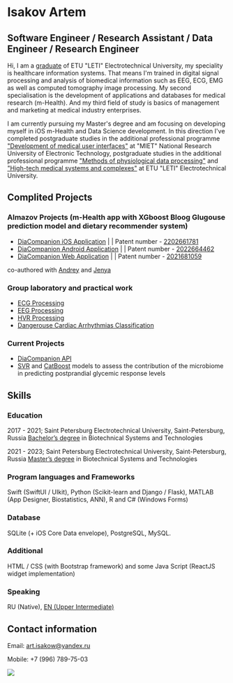 # Isakov Artem
## Software Engineer / Research Assistant / Data Engineer / Research Engineer
Hi, I am a [graduate](https://github.com/artemisak/artemisak/blob/main/High-tech%20medical%20systems%20and%20complexes.pdf) of ETU "LETI" Electrotechnical University, my speciality is healthcare information systems. That means I'm trained in digital signal processing and analysis of biomedical information such as EEG, ECG, EMG as well as computed tomography image processing. My second specialisation is the development of applications and databases for medical research (m-Health). And my third field of study is basics of management and marketing at medical industry enterprises.

I am currently pursuing my Master's degree and am focusing on developing myself in iOS m-Health and Data Science development. In this direction I've completed postgraduate studies in the additional professional programme ["Development of medical user interfaces"](https://github.com/artemisak/artemisak/blob/main/Development%20of%20medical%20user%20interfaces.pdf) at "MIET" National Research University of Electronic Technology, postgraduate studies in the additional professional programme ["Methods of physiological data processing"](https://github.com/artemisak/artemisak/blob/main/Methods%20of%20Physiological%20Data%20Processing.pdf) and ["High-tech medical systems and complexes"](https://github.com/artemisak/artemisak/blob/main/High-tech%20medical%20systems%20and%20complexes.pdf) at ETU "LETI" Electrotechnical University.

## Complited Projects
### Almazov Projects (m-Health app with XGboost Bloog Glugouse prediction model and dietary recommender system)
* [DiaCompanion iOS Application](https://github.com/artemisak/DiaCompanion_iOS) | | Patent number - [2202661781](https://github.com/artemisak/artemisak/blob/main/Patent%20(ios).pdf)
* [DiaCompanion Android Application](https://github.com/artemisak/DiaCompanion_Android) | | Patent number - [2022664462](https://github.com/artemisak/artemisak/blob/main/Patent%20(android).pdf) 
* [DiaCompanion Web Application](https://github.com/artemisak/DiaComapnion_Web) | | Patent number - [2021681059](https://github.com/artemisak/artemisak/blob/main/Patent%20(web).pdf)

co-authored with [Andrey](https://github.com/AndreyCKDS) and [Jenya](https://github.com/JenyaPu)

### Group laboratory and practical work
* [ECG Processing](https://github.com/artemisak/EEGProcessing)
* [EEG Processing](https://github.com/artemisak/ECGProcessing)
* [HVR Processing](https://github.com/artemisak/HRVProcessing)
* [Dangerouse Cardiac Arrhythmias Classification](https://github.com/artemisak/DangerousCardiacArrhythmiasClassification)

### Current Projects
* [DiaCompanion API](https://github.com/artemisak/DiaCompanion_API)
* [SVR](https://github.com/artemisak/SVRBloodClugouseEstimation) and [CatBoost](https://github.com/artemisak/CatBoostBloodGlucouseEstimation) models to assess the contribution of the microbiome in predicting postprandial glycemic response levels

## Skills

### Education
2017 - 2021; Saint Petersburg Electrotechnical University, Saint-Petersburg, Russia
[Bachelor’s degree](https://abit.etu.ru/ru/postupayushhim/bakalavriat-i-specialitet/napravleniya-podgotovki/biotehnicheskie-sistemy-i-tehnologii) in Biotechnical Systems and Technologies

2021 - 2023; Saint Petersburg Electrotechnical University, Saint-Petersburg, Russia
[Master’s degree](https://abit.etu.ru/ru/postupayushhim/magistratura/napravleniya-podgotovki/biotehnicheskie-sistemy-i-tehnologii/informacionnye-sistemy-i-tehnologii-v-lechebnyh-uchrezhdeniyah) in Biotechnical Systems and Technologies

### Program languages and Frameworks
Swift (SwiftUI / UIkit), Python (Scikit-learn and Django / Flask), MATLAB (App Designer, Biostatistics, ANN), R and C# (Windows Forms)

### Database
SQLite (+ iOS Core Data envelope), PostgreSQL, MySQL.

### Additional
HTML / CSS (with Bootstrap framework) and some Java Script (ReactJS widget implementation)

### Speaking
RU (Native), [EN (Upper Intermediate)](https://www.efset.org/cert/RNNHWv)

## Contact information
Email: art.isakow@yandex.ru

Mobile: +7 (996) 789-75-03

![](https://komarev.com/ghpvc/?username=artemisak)
